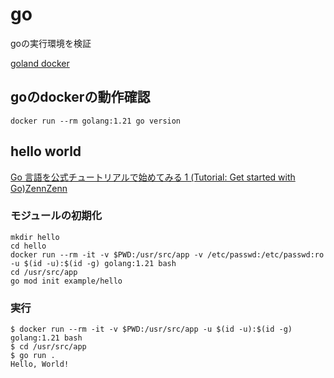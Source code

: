 # go

goの実行環境を検証


[goland docker](https://hub.docker.com/_/golang)

## goのdockerの動作確認

```
docker run --rm golang:1.21 go version
```

## hello world

[Go 言語を公式チュートリアルで始めてみる 1 (Tutorial: Get started with Go)ZennZenn](https://zenn.dev/harusame0616/articles/9d2474a3e4128a)

### モジュールの初期化

```
mkdir hello
cd hello
docker run --rm -it -v $PWD:/usr/src/app -v /etc/passwd:/etc/passwd:ro -u $(id -u):$(id -g) golang:1.21 bash
cd /usr/src/app
go mod init example/hello
```

### 実行

```
$ docker run --rm -it -v $PWD:/usr/src/app -u $(id -u):$(id -g) golang:1.21 bash
$ cd /usr/src/app
$ go run .
Hello, World!
```
